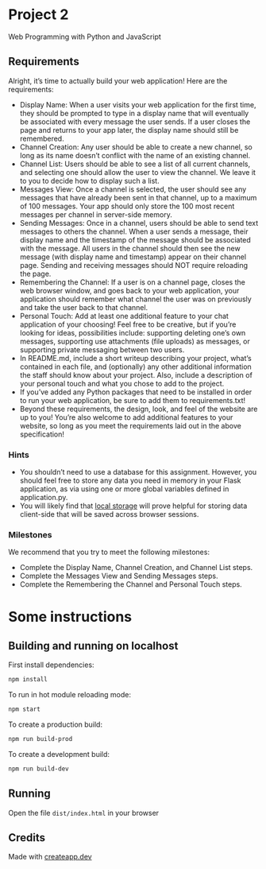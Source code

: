 # Project 2

Web Programming with Python and JavaScript

## Requirements 
Alright, it’s time to actually build your web application! Here are the requirements:

- Display Name: When a user visits your web application for the first time, they should be prompted to type in a display name that will eventually be associated with every message the user sends. If a user closes the page and returns to your app later, the display name should still be remembered.
- Channel Creation: Any user should be able to create a new channel, so long as its name doesn’t conflict with the name of an existing channel.
- Channel List: Users should be able to see a list of all current channels, and selecting one should allow the user to view the channel. We leave it to you to decide how to display such a list.
- Messages View: Once a channel is selected, the user should see any messages that have already been sent in that channel, up to a maximum of 100 messages. Your app should only store the 100 most recent messages per channel in server-side memory.
- Sending Messages: Once in a channel, users should be able to send text messages to others the channel. When a user sends a message, their display name and the timestamp of the message should be associated with the message. All users in the channel should then see the new message (with display name and timestamp) appear on their channel page. Sending and receiving messages should NOT require reloading the page.
- Remembering the Channel: If a user is on a channel page, closes the web browser window, and goes back to your web application, your application should remember what channel the user was on previously and take the user back to that channel.
- Personal Touch: Add at least one additional feature to your chat application of your choosing! Feel free to be creative, but if you’re looking for ideas, possibilities include: supporting deleting one’s own messages, supporting use attachments (file uploads) as messages, or supporting private messaging between two users.
- In README.md, include a short writeup describing your project, what’s contained in each file, and (optionally) any other additional information the staff should know about your project. Also, include a description of your personal touch and what you chose to add to the project.
- If you’ve added any Python packages that need to be installed in order to run your web application, be sure to add them to requirements.txt!
- Beyond these requirements, the design, look, and feel of the website are up to you! You’re also welcome to add additional features to your website, so long as you meet the requirements laid out in the above specification!

### Hints
- You shouldn’t need to use a database for this assignment. However, you should feel free to store any data you need in memory in your Flask application, as via using one or more global variables defined in application.&#8203;py.
- You will likely find that [local storage](https://developer.mozilla.org/en-US/docs/Web/API/Window/localStorage) will prove helpful for storing data client-side that will be saved across browser sessions.

### Milestones
We recommend that you try to meet the following milestones:

- Complete the Display Name, Channel Creation, and Channel List steps.
- Complete the Messages View and Sending Messages steps.
- Complete the Remembering the Channel and Personal Touch steps.

# Some instructions

## Building and running on localhost

First install dependencies:

```sh
npm install
```

To run in hot module reloading mode:

```sh
npm start
```

To create a production build:

```sh
npm run build-prod
```

To create a development build:

```sh
npm run build-dev
```

## Running

Open the file `dist/index.html` in your browser

## Credits

Made with [createapp.dev](https://createapp.dev/)